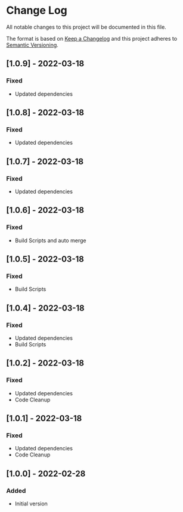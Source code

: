 # Change Log
All notable changes to this project will be documented in this file.
 
The format is based on [Keep a Changelog](http://keepachangelog.com/)
and this project adheres to [Semantic Versioning](http://semver.org/).


## \[1.0.9] - 2022-03-18
### Fixed
- Updated dependencies

## \[1.0.8] - 2022-03-18
### Fixed
- Updated dependencies

## \[1.0.7] - 2022-03-18
### Fixed
- Updated dependencies

## \[1.0.6] - 2022-03-18
### Fixed
- Build Scripts and auto merge

## \[1.0.5] - 2022-03-18
### Fixed
- Build Scripts

## \[1.0.4] - 2022-03-18
### Fixed
- Updated dependencies
- Build Scripts

## \[1.0.2] - 2022-03-18
### Fixed
- Updated dependencies
- Code Cleanup

## \[1.0.1] - 2022-03-18
### Fixed
- Updated dependencies
- Code Cleanup
   
## \[1.0.0] - 2022-02-28
 
### Added
-   Initial version  
